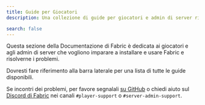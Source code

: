 ```yaml
---
title: Guide per Giocatori
description: Una collezione di guide per giocatori e admin di server riguardo all'installazione e all'utilizzo di Fabric.

search: false
---
```


Questa sezione della Documentazione di Fabric è dedicata ai giocatori e agli admin di server che vogliono imparare a installare e usare Fabric e risolverne i problemi.

Dovresti fare riferimento alla barra laterale per una lista di tutte le guide disponibili.

Se incontri dei problemi, per favore segnalali [su GitHub](https://github.com/FabricMC/fabric-docs) o chiedi aiuto sul [Discord di Fabric](https://discord.gg/v6v4pMv) nei canali `#player-support` o `#server-admin-support`.
